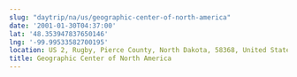 ```yaml
---
slug: "daytrip/na/us/geographic-center-of-north-america"
date: '2001-01-30T04:37:00'
lat: '48.353947837650146'
lng: '-99.99533582700195'
location: US 2, Rugby, Pierce County, North Dakota, 58368, United States
title: Geographic Center of North America
---
```



